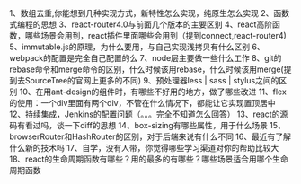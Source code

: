 1、数组去重,你能想到几种实现方式，新特性怎么实现，纯原生怎么实现
2、函数式编程的思想
3、react-router4.0与前面几个版本的主要区别
4、react高阶函数，哪些场景会用到，react插件里面哪些会用到（提到connect,react-router4)
5、immutable.js的原理，为什么要用，与自己实现浅拷贝有什么区别
6、webpack的配置是完全自己配置的么
7、node层主要做一些什么工作
8、git的rebase命令和merge命令的区别，什么时候该用rebase，什么时候该用merge(提到去SourceTree的官网上更多的不同)
9、预处理器less | sass | stylus之间的区别
10、在用ant-design的组件时，有哪些不好用的地方，做了哪些改进
11、flex的使用：一个div里面有两个div，不管在什么情况下，都能让它实现置顶居中
12、持续集成，Jenkins的配置问题（。。。完全不知道怎么回答）
13、react的源码有看过吗，谈一下diff的思想
14、box-sizing有哪些属性，用于什么场景
15、browserRouter和HashRouter的区别，对于后端来说有什么不同
16、最近有了解什么新的技术吗
17、自学，没有人带，你觉得哪些学习渠道对你的帮助比较大
18、react的生命周期函数有哪些？用的最多的有哪些？哪些场景适合用哪个生命周期函数








